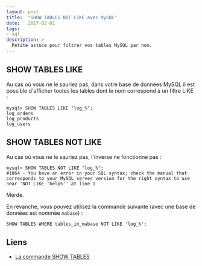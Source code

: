 ```yaml
---
layout: post
title:  "SHOW TABLES NOT LIKE avec MySQL"
date:   2017-02-01
tags:
- sql
description: >
  Petite astuce pour filtrer vos tables MySQL par nom.
---
```


## SHOW TABLES LIKE

Au cas où vous ne le sauriez pas, dans votre base de données MySQL il est possible d'afficher toutes les tables dont le nom correspond à un filtre LIKE :

    mysql> SHOW TABLES LIKE "log_%";
    log_orders
    log_products
    log_users

## SHOW TABLES NOT LIKE

Au cas où vous ne le sauriez pas, l'inverse ne fonctionne pas :

    mysql> SHOW TABLES NOT LIKE "log_%";
    #1064 - You have an error in your SQL syntax; check the manual that corresponds to your MySQL server version for the right syntax to use near 'NOT LIKE 'help%'' at line 1

Merde.

En revanche, vous pouvez utilisez la commande suivante (avec une base de données est nommée `mabase`) :

    SHOW TABLES WHERE tables_in_mabase NOT LIKE 'log_%';

## Liens

- [La commande SHOW TABLES](https://dev.mysql.com/doc/refman/5.7/en/show-tables.html)